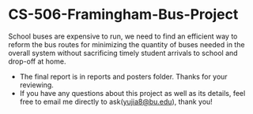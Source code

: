 # CS-506-Framingham-Bus-Project
School buses are expensive to run, we need to find an efficient way to reform the bus routes for minimizing the quantity of buses needed in the overall system without sacrificing timely student arrivals to school and drop-off at home. 

* The final report is in reports and posters folder. Thanks for your reviewing.
* If you have any questions about this project as well as its details, feel free to email me directly to ask(yujia8@bu.edu), thank you!
